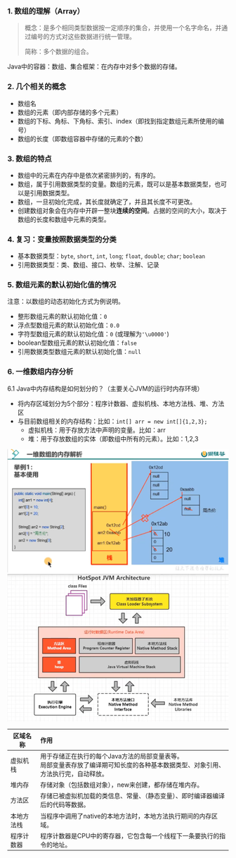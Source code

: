 ### 1. 数组的理解（Array）

> 概念：是多个相同类型数据按一定顺序的集合，并使用一个名字命名，并通过编号的方式对这些数据进行统一管理。
> 
> 简称：多个数据的组合。

Java中的容器：数组、集合框架：在内存中对多个数据的存储。

### 2. 几个相关的概念

* 数组名
* 数组的元素（即内部存储的多个元素）
* 数组的下标、角标、下角标、索引、index（即找到指定数组元素所使用的编号）
* 数组的长度（即数组容器中存储的元素的个数）

### 3. 数组的特点

* 数组中的元素在内存中是依次紧密排列的，有序的。
* 数组，属于引用数据类型的变量。数组的元素，既可以是基本数据类型，也可以是引用数据类型。
* 数组，一旦初始化完成，其长度就确定了，并且其长度不可更改。
* 创建数组对象会在内存中开辟一整块**连续的空间**。占据的空间的大小，取决于数组的长度和数组中元素的类型。

### 4. 复习：变量按照数据类型的分类

* 基本数据类型：`byte`, `short`, `int`, `long`; `float`, `double`; `char`; `boolean`
* 引用数据类型：类、数组、接口、枚举、注解、记录

### 5. 数组元素的默认初始化值的情况
注意：以数组的动态初始化方式为例说明。

* 整形数组元素的默认初始化值：`0`
* 浮点型数组元素的默认初始化值：`0.0`
* 字符型数组元素的默认初始化值：`0` (或理解为`'\u0000'`)
* boolean型数组元素的默认初始化值：`false`
* 引用数据类型数组元素的默认初始化值：`null`

### 6. 一维数组内存分析
6.1 Java中内存结构是如何划分的？（主要关心JVM的运行时内存环境）
* 将内存区域划分为5个部分：程序计数器、虚拟机栈、本地方法栈、堆、方法区
* 与目前数组相关的内存结构：比如：`int[] arr = new int[]{1,2,3};`
  * 虚拟机栈：用于存放方法中声明的变量。比如：arr
  * 堆：用于存放数组的实体（即数组中所有的元素）。比如：1,2,3

![一维数组的内存解析1.png](assets/一维数组的内存解析1.png)
![HotSpot JVM Architecture.png](assets/JVM的内存划分.png)

| 区域名称  | 作用                                                                      |
|-------|:------------------------------------------------------------------------|
| 虚拟机栈  | 用于存储正在执行的每个Java方法的局部变量表等。<br/>局部变量表存放了编译期可知长度的各种基本数据类型、对象引用、方法执行完，自动释放。 |
| 堆内存   | 存储对象（包括数组对象），new来创建，都存储在堆内存。                                            |
| 方法区   | 存储已被虚拟机加载的类信息、常量、（静态变量）、即时编译器编译后的代码等数据。                                 |
| 本地方法栈 | 当程序中调用了native的本地方法时，本地方法执行期间的内存区域。                                      |
| 程序计数器 | 程序计数器是CPU中的寄存器，它包含每一个线程下一条要执行的指令的地址。                                    |

